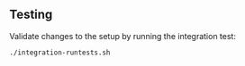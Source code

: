 ## Testing

Validate changes to the setup by running the integration test:

```shell
./integration-runtests.sh
```
